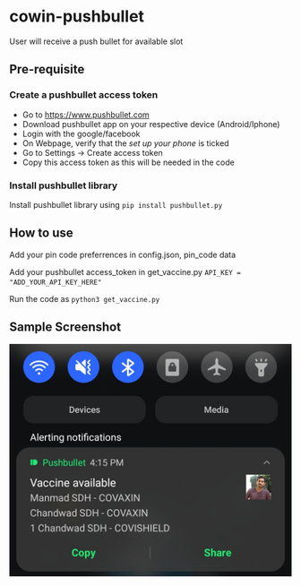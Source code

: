 # cowin-pushbullet #
User will receive a push bullet for available slot

## Pre-requisite ##
### Create a pushbullet access token ###
* Go to https://www.pushbullet.com
* Download pushbullet app on your respective device (Android/Iphone)
* Login with the google/facebook
* On Webpage, verify that the _set up your phone_ is ticked
* Go to Settings -> Create access token
* Copy this access token as this will be needed in the code


### Install pushbullet library ###
Install pushbullet library using `pip install pushbullet.py`
 



## How to use ##
Add your pin code preferrences in config.json, pin_code data

Add your pushbullet access_token in get_vaccine.py
`API_KEY = "ADD_YOUR_API_KEY_HERE"`

Run the code as
`python3 get_vaccine.py`

## Sample Screenshot ##
![name-of-you-image](https://github.com/pmbhumkar/cowin-pushbullet/blob/master/Screenshot_20210504-161917_Nova%20Launcher.jpg)
